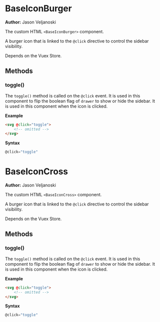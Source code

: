 # BaseIconBurger

**Author:** Jason Veljanoski

The custom HTML `<BaseIconBurger>` component.

A burger icon that is linked to the `@click` directive to control the sidebar visibility.

Depends on the Vuex Store.

## Methods

### toggle()

The `toggle()` method is called on the `@click` event. It is used in this component to flip the boolean flag of `drawer` to show or hide the sidebar. It is used in this component when the icon is clicked.

**Example**

```html
<svg @click="toggle">
	<!-- omitted -->
</svg>
```

**Syntax**

```typescript
@click="toggle"
```



# BaseIconCross

**Author:** Jason Veljanoski

The custom HTML `<BaseIconCross>` component.

A burger icon that is linked to the `@click` directive to control the sidebar visibility.

Depends on the Vuex Store.

## Methods

### toggle()

The `toggle()` method is called on the `@click` event. It is used in this component to flip the boolean flag of `drawer` to show or hide the sidebar. It is used in this component when the icon is clicked.

**Example**

```html
<svg @click="toggle">
	<!-- omitted -->
</svg>
```

**Syntax**

```typescript
@click="toggle"
```

